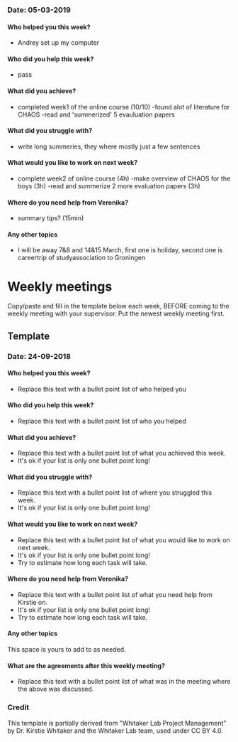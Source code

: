 ### Date: 05-03-2019
#### Who helped you this week?
- Andrey set up my computer
#### Who did you help this week?
- pass
#### What did you achieve?
- completed week1 of the online course (10/10)   -found alot of literature for CHAOS     -read and 'summerized' 5 evauluation papers
#### What did you struggle with?
- write long summeries, they where mostly just a few sentences
#### What would you like to work on next week?
- complete week2 of online course (4h)   -make overview of CHAOS for the boys (3h)    -read and summerize 2 more evaluation papers (3h)
#### Where do you need help from Veronika?
- summary tips? (15min)
#### Any other topics
- I will be away 7&8 and 14&15 March, first one is holiday, second one is careertrip of studyassociation to Groningen


# Weekly meetings

Copy/paste and fill in the template below each week, BEFORE coming to the weekly meeting with your supervisor. Put the newest weekly meeting first. 

## Template
### Date: 24-09-2018

#### Who helped you this week?
* Replace this text with a bullet point list of who helped you


#### Who did you help this week?
* Replace this text with a bullet point list of who you helped


#### What did you achieve?

* Replace this text with a bullet point list of what you achieved this week.
* It's ok if your list is only one bullet point long!

#### What did you struggle with?

* Replace this text with a bullet point list of where you struggled this week.
* It's ok if your list is only one bullet point long!

#### What would you like to work on next week?

* Replace this text with a bullet point list of what you would like to work on next week.
* It's ok if your list is only one bullet point long!
* Try to estimate how long each task will take.

#### Where do you need help from Veronika?

* Replace this text with a bullet point list of what you need help from Kirstie on.
* It's ok if your list is only one bullet point long!
* Try to estimate how long each task will take.

#### Any other topics

This space is yours to add to as needed.


#### What are the agreements after this weekly meeting?

* Replace this text with a bullet point list of what was in the meeting where the above was discussed.



### Credit
This template is partially derived from "Whitaker Lab Project Management" by Dr. Kirstie Whitaker and the Whitaker Lab team, used under CC BY 4.0. 
